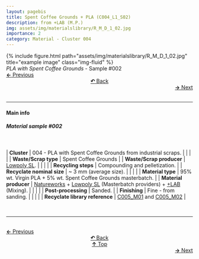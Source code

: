 ```yaml
---
layout: pagebis
title: Spent Coffee Grounds + PLA (C004_L1_S02)
description: from +LAB (M.P.)
img: assets/img/materialslibrary/R_M_D_1_02.jpg
importance: 2
category: Material - Cluster 004
---
```

<div class="row">
    <div class="col-sm mt-3 mt-md-0">
        {% include figure.html path="assets/img/materialslibrary/R_M_D_1_02.jpg" title="example image" class="img-fluid" %}
    </div>
</div>
<div class="caption">
    <i>PLA with Spent Coffee Grounds</i> - Sample #002
</div>

<div class="row justify-content-sm-center">
    <div class="col-sm-4 mt-3 mt-md-0" style="text-align:left">
      <a href="/projects/MatLi_C004_L1_S01/" target="_self"><b>←</b> Previous</a>
    </div>
    <div class="col-sm-4 mt-3 mt-md-0" style="text-align:center">
  <a href="/materialslibrary/" target="_self"><b>↶</b> Back</a>
    </div>
    <div class="col-sm-4 mt-3 mt-md-0" style="text-align:right">
        <td align="right"><a href="/projects/MatLi_C004_L1_S03/" target="_self"><b>→</b> Next</a></td>
    </div>
</div>
<br>

<hr>
<h4><b>Main info</b></h4>
<h5>Material sample #002</h5>
<br>

| <b>Cluster</b>       | 004 - PLA with Spent Coffee Grounds from industrial scraps. |
|    |     |
| <b>Waste/Scrap type</b>       | Spent Coffee Grounds     |
| <b>Waste/Scrap producer</b>    | [Lowpoly SL](https://lowpoly.info/).     |
|    |     |
| <b>Recycling steps</b>      | Compounding and pelletization.     |
| <b>Recyclate nominal size</b>     | ~ 3 mm (average size).    |
|    |     |
| <b>Material type</b>       | 95% wt. Virgin PLA + 5% wt. Spent Coffee Grounds masterbatch.     |
| <b>Material producer</b>    | [Natureworks](https://www.natureworksllc.com/) + [Lowpoly SL](https://lowpoly.info/) (Masterbatch providers) + [+LAB](piulab.it) (Mixing).    |
|    |     |
| <b>Post-processing</b>   | Sanded.    |
| <b>Finishing</b>    | Fine - from sanding.   |
|    |     |
| <b>Recyclate library reference</b>    | <a href="/projects/RecLi_C005_M01/" target="_blank">C005_M01</a> and <a href="/projects/RecLi_C005_M02/" target="_blank">C005_M02</a>    |

<br>
<hr>

<br>
<div class="row justify-content-sm-center">
    <div class="col-sm-3 mt-3 mt-md-0" style="text-align:left">
      <a href="/projects/MatLi_C004_L1_S01/" target="_self"><b>←</b> Previous</a>
      </div>
    <div class="col-sm-3 mt-3 mt-md-0" style="text-align:center">
  <a href="/materialslibrary/" target="_self"><b>↶</b> Back</a>
    </div>
    <div class="col-sm-3 mt-3 mt-md-0" style="text-align:center">
  <a href="#" target="_self"><b>↑</b> Top</a>
    </div>
    <div class="col-sm-3 mt-3 mt-md-0" style="text-align:right">
        <td align="right"><a href="/projects/MatLi_C004_L1_S03/" target="_self"><b>→</b> Next</a></td>
    </div>
</div>

